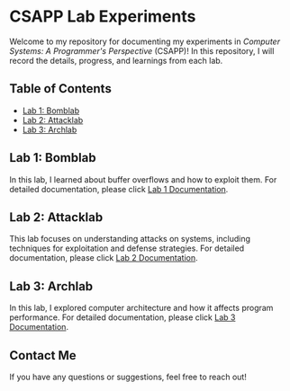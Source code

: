 # CSAPP Lab Experiments

Welcome to my repository for documenting my experiments in *Computer Systems: A Programmer's Perspective* (CSAPP)! In this repository, I will record the details, progress, and learnings from each lab.

## Table of Contents

- [Lab 1: Bomblab](#lab-1-bomblab)
- [Lab 2: Attacklab](#lab-2-attacklab)
- [Lab 3: Archlab](#lab-3-archlab)

## Lab 1: Bomblab

In this lab, I learned about buffer overflows and how to exploit them. For detailed documentation, please click [Lab 1 Documentation](https://legendary-thrush-543.notion.site/3-Machine-Level-Representation-of-Programs-1211ab65f22f803fb945e62b83a909c6?pvs=4).

## Lab 2: Attacklab

This lab focuses on understanding attacks on systems, including techniques for exploitation and defense strategies. For detailed documentation, please click [Lab 2 Documentation](./attacklab.md).

## Lab 3: Archlab

In this lab, I explored computer architecture and how it affects program performance. For detailed documentation, please click [Lab 3 Documentation](./archlab.md).

## Contact Me

If you have any questions or suggestions, feel free to reach out!

